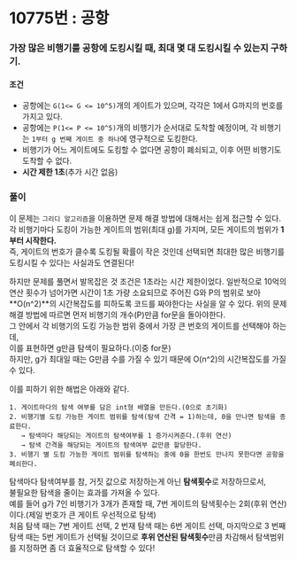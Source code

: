 # 10775번 : 공항
### 가장 많은 비행기를 공항에 도킹시킬 때, 최대 몇 대 도킹시킬 수 있는지 구하기.
#### 조건
- 공항에는 ```G(1<= G <= 10^5)```개의 게이트가 있으며, 각각은 1에서 G까지의 번호를 가지고 있다.
- 공항에는 ```P(1<= P <= 10^5)```개의 비행기가 순서대로 도착할 예정이며, 각 비행기는 ```1부터 g 번째 게이트 중 하나```에 영구적으로 도킹한다.
- 비행기가 어느 게이트에도 도킹할 수 없다면 공항이 폐쇠되고, 이후 어떤 비행기도 도착할 수 없다.
- **시간 제한 1초**(추가 시간 없음)
### 풀이
이 문제는 ```그리디 알고리즘```을 이용하면 문제 해결 방법에 대해서는 쉽게 접근할 수 있다.
각 비행기마다 도킹이 가능한 게이트의 범위(최대 g)를 가지며, 모든 게이트의 범위가 **1부터 시작한다.**  
즉, 게이트의 번호가 클수록 도킹될 확률이 작은 것인데 선택되면 최대한 많은 비행기를 도킹시킬 수 있다는 사실과도 연결된다!  

하지만 문제를 풀면서 발목잡은 것 조건은 1초라는 시간 제한이었다.
일반적으로 10억의 연산 횟수가 넘어가면 시간이 1초 가량 소요되므로 주어진 G와 P의 범위로 보아  
**O(n^2)**의 시간복잡도를 피하도록 코드를 짜야한다는 사실을 알 수 있다.
위의 문제해결 방법에 따르면 먼저 비행기의 개수(P)만큼 for문을 돌아야한다.  
그 안에서 각 비행기의 도킹 가능한 범위 중에서 가장 큰 번호의 게이트를 선택해야 하는데,  
이를 표현하면 g만큼 탐색이 필요하다.(이중 for문)  
하지만, g가 최대일 때는 G만큼 수를 가질 수 있기 때문에 O(n^2)의 시간복잡도를 가질 수 있다.

이를 피하기 위한 해법은 아래와 같다.
```
1. 게이트마다의 탐색 여부를 담은 int형 배열을 만든다.(0으로 초기화)
2. 비행기별 도킹 가능한 게이트 범위를 탐색(탐색 간격 = 1)하는데, 0을 만나면 탐색을 종료한다.
   → 탐색마다 해당되는 게이트의 탐색여부를 1 증가시켜준다.(후위 연산)
   → 탐색 간격을 해당되는 게이트의 탐색여부 값만큼 할당한다.
3. 비행기 별 도킹 가능한 게이트 범위를 탐색하는 중에 0을 한번도 만나지 못한다면 공항을 폐쇠한다.   
```
탐색마다 탐색여부를 참, 거짓 값으로 저장하는게 아닌 **탐색횟수**로 저장하므로서,  
불필요한 탐색을 줄이는 효과를 가져올 수 있다.  
예를 들어 g가 7인 비행기가 3개가 존재할 때, 7번 게이트의 탐색횟수는 2회(후위 연산)이다.(제일 번호가 큰 게이트 우선적으로 탐색)  
처음 탐색 때는 7번 게이트 선택, 2 번재 탐색 때는 6번 게이트 선택, 마지막으로 3 번째 탐색 때는 5번 게이트가 
선택될 것이므로 **후위 연산된 탐색횟수**만큼 차감해서 탐색범위를 지정하면 좀 더 효율적으로 탐색할 수 있다!
